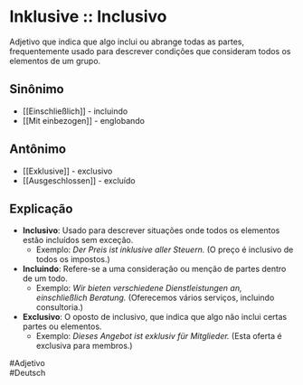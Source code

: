 # Inklusive :: Inclusivo
Adjetivo que indica que algo inclui ou abrange todas as partes, frequentemente usado para descrever condições que consideram todos os elementos de um grupo.

## Sinônimo
- [[Einschließlich]] - incluindo  
- [[Mit einbezogen]] - englobando  

## Antônimo
- [[Exklusive]] - exclusivo  
- [[Ausgeschlossen]] - excluído  

## Explicação
- **Inclusivo**: Usado para descrever situações onde todos os elementos estão incluídos sem exceção.
  - Exemplo: *Der Preis ist inklusive aller Steuern.* (O preço é inclusivo de todos os impostos.)
- **Incluindo**: Refere-se a uma consideração ou menção de partes dentro de um todo.
  - Exemplo: *Wir bieten verschiedene Dienstleistungen an, einschließlich Beratung.* (Oferecemos vários serviços, incluindo consultoria.)
- **Exclusivo**: O oposto de inclusivo, que indica que algo não inclui certas partes ou elementos.
  - Exemplo: *Dieses Angebot ist exklusiv für Mitglieder.* (Esta oferta é exclusiva para membros.)

#Adjetivo  
#Deutsch